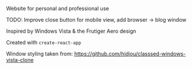 Website for personal and professional use

TODO: Improve close button for mobile view, add browser -> blog window 

Inspired by Windows Vista & the Frutiger Aero design

Created with `create-react-app`

Window styling taken from: https://github.com/hidjou/classsed-windows-vista-clone

